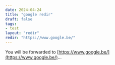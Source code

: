 ```yaml
---
date: 2024-04-24
title: "google redir"
draft: false
tags:
- test
layout: "redir"
redir: "https://www.google.be/"
---
```

You will be forwarded to [https://www.google.be/](https://www.google.be/)... 
